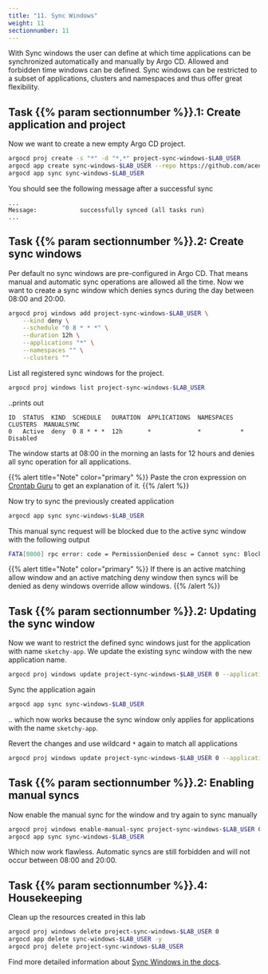 ```yaml
---
title: "11. Sync Windows"
weight: 11
sectionnumber: 11
---
```


With Sync windows the user can define at which time applications can be synchronized automatically and manually by Argo CD. Allowed and forbidden time windows can be defined. Sync windows can be restricted to a subset of applications, clusters and namespaces and thus offer great flexibility.


## Task {{% param sectionnumber %}}.1: Create application and project

Now we want to create a new empty Argo CD project.

```bash
argocd proj create -s "*" -d "*,*" project-sync-windows-$LAB_USER
argocd app create sync-windows-$LAB_USER --repo https://github.com/acend/argocd-training-examples.git --path 'example-app' --dest-server https://kubernetes.default.svc --dest-namespace $LAB_USER --project project-sync-windows-$LAB_USER
argocd app sync sync-windows-$LAB_USER
```

You should see the following message after a successful sync

```
...
Message:            successfully synced (all tasks run)
...
```


## Task {{% param sectionnumber %}}.2: Create sync windows

Per default no sync windows are pre-configured in Argo CD. That means manual and automatic sync operations are allowed all the time. Now we want to create a sync window which denies syncs during the day between 08:00 and 20:00.


```bash
argocd proj windows add project-sync-windows-$LAB_USER \
    --kind deny \
    --schedule "0 8 * * *" \
    --duration 12h \
    --applications "*" \
    --namespaces "" \
    --clusters ""
```

List all registered sync windows for the project.

```bash
argocd proj windows list project-sync-windows-$LAB_USER
```

..prints out

```
ID  STATUS  KIND  SCHEDULE   DURATION  APPLICATIONS  NAMESPACES  CLUSTERS  MANUALSYNC
0   Active  deny  0 8 * * *  12h       *             *           *         Disabled
```
The window starts at 08:00 in the morning an lasts for 12 hours and denies all sync operation for all applications.

{{% alert title="Note" color="primary" %}}
Paste the cron expression on [Crontab Guru](https://crontab.guru/#0_8_*_*_*) to get an explanation of it.
{{% /alert %}}

Now try to sync the previously created application

```bash
argocd app sync sync-windows-$LAB_USER
```

This manual sync request will be blocked due to the active sync window with the following output
```bash
FATA[0000] rpc error: code = PermissionDenied desc = Cannot sync: Blocked by sync window
```

{{% alert title="Note" color="primary" %}}
If there is an active matching allow window and an active matching deny window then syncs will be denied as deny windows override allow windows.
{{% /alert %}}


## Task {{% param sectionnumber %}}.2: Updating the sync window

Now we want to restrict the defined sync windows just for the application with name `sketchy-app`. We update the existing sync window with the new application name.

```bash
argocd proj windows update project-sync-windows-$LAB_USER 0 --applications "sketchy-app"
```

Sync the application again
```bash
argocd app sync sync-windows-$LAB_USER
```

.. which now works because the sync window only applies for applications with the name `sketchy-app`.

Revert the changes and use wildcard `*` again to match all applications

```bash
argocd proj windows update project-sync-windows-$LAB_USER 0 --applications "*"
```


## Task {{% param sectionnumber %}}.2: Enabling manual syncs

Now enable the manual sync for the window and try again to sync manually

```bash
argocd proj windows enable-manual-sync project-sync-windows-$LAB_USER 0
argocd app sync sync-windows-$LAB_USER
```

Which now work flawless. Automatic syncs are still forbidden and will not occur between 08:00 and 20:00.


## Task {{% param sectionnumber %}}.4: Housekeeping

Clean up the resources created in this lab

```bash
argocd proj windows delete project-sync-windows-$LAB_USER 0
argocd app delete sync-windows-$LAB_USER -y
argocd proj delete project-sync-windows-$LAB_USER
```

Find more detailed information about [Sync Windows in the docs](https://argoproj.github.io/argo-cd/user-guide/sync_windows/#sync-windows).
